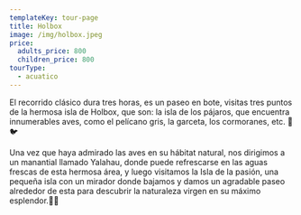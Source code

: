 ```yaml
---
templateKey: tour-page
title: Holbox
image: /img/holbox.jpeg
price:
  adults_price: 800
  children_price: 800
tourType:
  - acuatico
---
```

El recorrido clásico dura tres horas, es un paseo en bote, visitas tres puntos de la hermosa isla de Holbox, que son: la isla de los pájaros, que encuentra innumerables aves, como el pelícano gris, la garceta, los cormoranes, etc. 🦆🐦

Una vez que haya admirado las aves en su hábitat natural, nos dirigimos a un manantial llamado Yalahau, donde puede refrescarse en las aguas frescas de esta hermosa área, y luego visitamos la Isla de la pasión, una pequeña isla con un mirador donde bajamos y damos un agradable paseo alrededor de esta para descubrir la naturaleza virgen en su máximo esplendor.🤩🤩